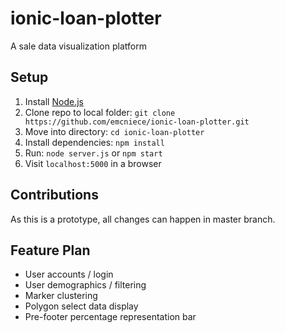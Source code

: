 ionic-loan-plotter
===================

A sale data visualization platform

## Setup

1. Install [Node.js](http://nodejs.org/)
1. Clone repo to local folder: `git clone https://github.com/emcniece/ionic-loan-plotter.git`
1. Move into directory: `cd ionic-loan-plotter`
1. Install dependencies: `npm install`
1. Run: `node server.js` or `npm start`
1. Visit `localhost:5000` in a browser

## Contributions

As this is a prototype, all changes can happen in master branch.


## Feature Plan

* User accounts / login
* User demographics / filtering
* Marker clustering
* Polygon select data display
* Pre-footer percentage representation bar